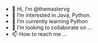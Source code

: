 - 👋 Hi, I’m @themastervg
- 👀 I’m interested in Java, Python.
- 🌱 I’m currently learning Python
- 💞️ I’m looking to collaborate on ...
- 📫 How to reach me ...

<!---
themastervg/themastervg is a ✨ special ✨ repository because its `README.md` (this file) appears on your GitHub profile.
You can click the Preview link to take a look at your changes.
--->
